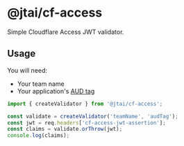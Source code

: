 # @jtai/cf-access

Simple Cloudflare Access JWT validator.

## Usage

You will need:

* Your team name
* Your application's [AUD tag](https://developers.cloudflare.com/cloudflare-one/identity/authorization-cookie/validating-json/#get-your-aud-tag)

```ts
import { createValidator } from '@jtai/cf-access';

const validate = createValidator('teamName', 'audTag');
const jwt = req.headers['cf-access-jwt-assertion'];
const claims = validate.orThrow(jwt);
console.log(claims);
```
